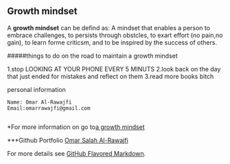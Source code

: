 ## Growth mindset 
A **growth mindset** can be defind as: A mindset that enables a person to embrace challenges, to persists through obstcles, to exart effort (no pain,no gain), to learn forme criticsm, and to be inspired by the success of others.

#####things to do on the road to maintain a growth mindset

1.stop LOOKING AT YOUR PHONE EVERY 5 MINUTS
2.look back on the day that just ended for mistakes and reflect on them
3.read more books bitch

personal information
```personal information
Name: Omar Al-Rawajfi
Email:omarrawajfi@gmail.com


```
*For more information on go to[a growth mindset](https://www.atlassian.com/blog/inside-atlassian/growth-mindset)

***Github Portfolio [Omar Salah Al-Rawajfi](https://github.com/omar-rawajfi)

For more details see [GitHub Flavored Markdown](https://guides.github.com/features/mastering-markdown/).


